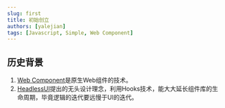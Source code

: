 ```yaml
---
slug: first
title: 初始创立
authors: [yalejian]
tags: [Javascript, Simple, Web Component]
---
```

<!-- truncate -->
## 历史背景

1. [Web Component](https://developer.mozilla.org/zh-CN/docs/Web/API/Web_components)是原生Web组件的技术。
2. [HeadlessUI](https://headlessui.com)提出的无头设计理念，利用Hooks技术，能大大延长组件库的生命周期，毕竟逻辑的迭代要远慢于UI的迭代。


